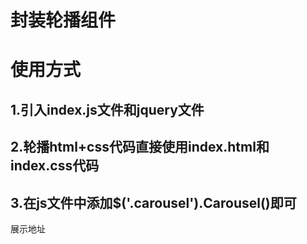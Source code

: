 # 封装轮播组件
# 使用方式
## 1.引入index.js文件和jquery文件
## 2.轮播html+css代码直接使用index.html和index.css代码
## 3.在js文件中添加$('.carousel').Carousel()即可
展示地址


